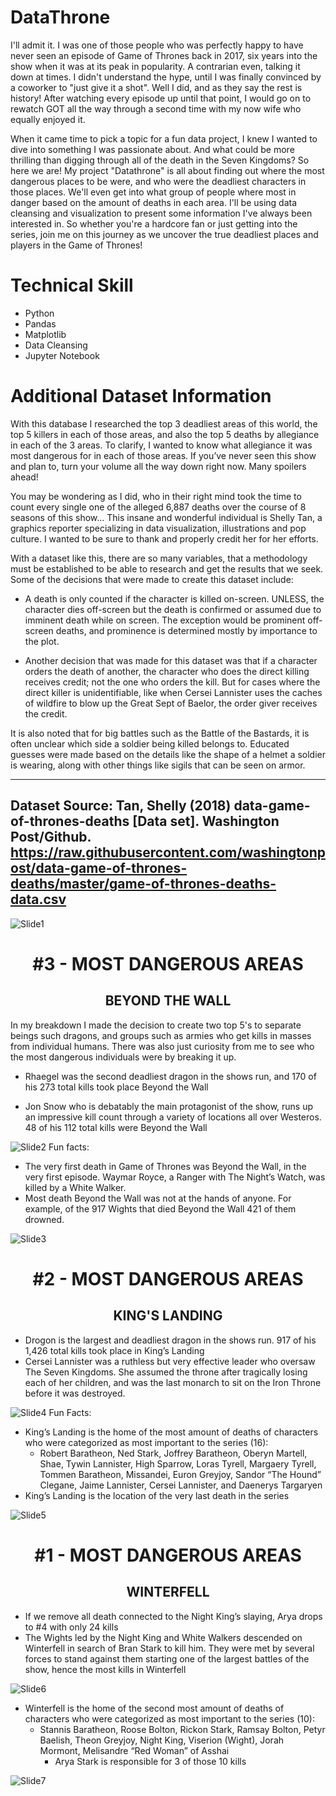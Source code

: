 # DataThrone
I'll admit it. I was one of those people who was perfectly happy to have never seen an episode of Game of Thrones back in 2017, six years into the show when it was at its peak in popularity. A contrarian even, talking it down at times. I didn't understand the hype, until I was finally convinced by a coworker to "just give it a shot". Well I did, and as they say the rest is history! After watching every episode up until that point, I would go on to rewatch GOT all the way through a second time with my now wife who equally enjoyed it.

When it came time to pick a topic for a fun data project, I knew I wanted to dive into something I was passionate about. And what could be more thrilling than digging through all of the death in the Seven Kingdoms? So here we are! My project "Datathrone" is all about finding out where the most dangerous places to be were, and who were the deadliest characters in those places. We'll even get into what group of people where most in danger based on the amount of deaths in each area. I'll be using data cleansing and visualization to present some information I've always been interested in. So whether you're a hardcore fan or just getting into the series, join me on this journey as we uncover the true deadliest places and players in the Game of Thrones!

# Technical Skill
- Python
- Pandas
- Matplotlib
- Data Cleansing
- Jupyter Notebook

# Additional Dataset Information

With this database I researched the top 3 deadliest areas of this world, the top 5 killers in each of those areas, and also the top 5 deaths by allegiance in each of the 3 areas. To clarify, I wanted to know what allegiance it was most dangerous for in each of those areas. If you’ve never seen this show and plan to, turn your volume all the way down right now. Many spoilers ahead!

You may be wondering as I did, who in their right mind took the time to count every single one of the alleged 6,887 deaths over the course of 8 seasons of this show… This insane and wonderful individual is Shelly Tan, a graphics reporter specializing in data visualization, illustrations and pop culture. I wanted to be sure to thank and properly credit her for her efforts.

With a dataset like this, there are so many variables, that a methodology must be established to be able to research and get the results that we seek. Some of the decisions that were made to create this dataset include:
 - A death is only counted if the character is killed on-screen. UNLESS, the character dies off-screen but the death is confirmed or assumed due to imminent death while on screen. The exception would be prominent off-screen deaths, and prominence is determined mostly by importance to the plot.

 - Another decision that was made for this dataset was that if a character orders the death of another, the character who does the direct killing receives credit; not the one who orders the kill. But for cases where the direct killer is unidentifiable, like when Cersei Lannister uses the caches of wildfire to blow up the Great Sept of Baelor, the order giver receives the credit.

It is also noted that for big battles such as the Battle of the Bastards, it is often unclear which side a soldier being killed belongs to. Educated guesses were made based on the details like the shape of a helmet a soldier is wearing, along with other things like sigils that can be seen on armor.


---------------------------------------------------------------------------------------
Dataset Source:
Tan, Shelly (2018) data-game-of-thrones-deaths [Data set].
	Washington Post/Github.
	https://raw.githubusercontent.com/washingtonpost/data-game-of-thrones-deaths/master/game-of-thrones-deaths-data.csv
---------------------------------------------------------------------------------------


![Slide1](https://user-images.githubusercontent.com/109693942/212296785-a7b8d396-7c76-4533-90f0-61d9b635655f.jpg)

<h1 align="center">#3 - MOST DANGEROUS AREAS</h1>
<h2 align="center">BEYOND THE WALL</h2>

In my breakdown I made the decision to create two top 5's to separate beings such dragons, and groups such as armies who get kills in masses from individual humans. There was also just curiosity from me to see who the most dangerous individuals were by breaking it up.

- Rhaegel was the second deadliest dragon in the shows run, and 170 of his 273 total kills took place Beyond the Wall

- Jon Snow who is debatably the main protagonist of the show, runs up an impressive kill count through a variety of locations all over Westeros. 48 of his 112 total kills were Beyond the Wall

![Slide2](https://user-images.githubusercontent.com/109693942/213017400-a1c9b992-119b-44fb-9064-c5ca108e89f1.jpg)
Fun facts: 
- The very first death in Game of Thrones was Beyond the Wall, in the very first episode. Waymar Royce, a Ranger with The Night’s Watch, was killed by a White Walker.
- Most death Beyond the Wall was not at the hands of anyone. For example, of the 917 Wights that died Beyond the Wall 421 of them drowned.

![Slide3](https://user-images.githubusercontent.com/109693942/213018562-a5d8c4fe-a9c1-479d-83c3-d9d22c1a85db.jpg)

<h1 align="center">#2 - MOST DANGEROUS AREAS</h1>
<h2 align="center">KING'S LANDING</h2>

- Drogon is the largest and deadliest dragon in the shows run. 917 of his 1,426 total kills took place in King’s Landing
- Cersei Lannister was a ruthless but very effective leader who oversaw The Seven Kingdoms. She assumed the throne after tragically losing each of her children, and was the last monarch to sit on the Iron Throne before it was destroyed.

![Slide4](https://user-images.githubusercontent.com/109693942/213018642-0e55129e-5c58-4cd2-b79d-dc192b8cf4a9.jpg)
Fun Facts:
- King’s Landing is the home of the most amount of deaths of characters who were categorized as most important to the series (16): 
	- Robert Baratheon, Ned Stark, Joffrey Baratheon, Oberyn Martell, Shae, Tywin Lannister, High Sparrow, Loras Tyrell, Margaery Tyrell, Tommen Baratheon, Missandei, Euron Greyjoy, Sandor “The Hound” Clegane, Jaime Lannister, Cersei Lannister, and Daenerys Targaryen 
- King’s Landing is the location of the very last death in the series

![Slide5](https://user-images.githubusercontent.com/109693942/213019363-5245ad8a-f1ce-4f9c-9f80-cc8a25befca2.jpg)
<h1 align="center">#1 - MOST DANGEROUS AREAS</h1>
<h2 align="center">WINTERFELL</h2>

- If we remove all death connected to the Night King’s slaying, Arya drops to #4 with only 24 kills
- The Wights led by the Night King and White Walkers descended on Winterfell in search of Bran Stark to kill him. They were met by several forces to stand against them starting one of the largest battles of the show, hence the most kills in Winterfell


![Slide6](https://user-images.githubusercontent.com/109693942/213019446-e3dec3f7-cceb-40a7-b74e-4d014581f896.jpg)
- Winterfell is the home of the second most amount of deaths of characters who were categorized as most important to the series (10): 
	- Stannis Baratheon, Roose Bolton, Rickon Stark, Ramsay Bolton, Petyr Baelish, Theon Greyjoy, Night King, Viserion (Wight), Jorah Mormont, Melisandre “Red Woman” of Asshai 
		- Arya Stark is responsible for 3 of those 10 kills

![Slide7](https://user-images.githubusercontent.com/109693942/213023629-6458d57e-8325-480e-91e4-cb24105e1731.jpg)

